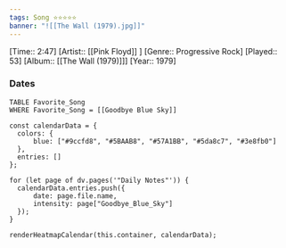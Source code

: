 ```yaml
---
tags: Song ⭐⭐⭐⭐⭐ 
banner: "![[The Wall (1979).jpg]]"
---
```

[Time:: 2:47]
[Artist:: [[Pink Floyd]] ]
[Genre:: Progressive Rock]
[Played:: 53]
[Album:: [[The Wall (1979)]]]
[Year:: 1979]
### Dates
````dataview
TABLE Favorite_Song
WHERE Favorite_Song = [[Goodbye Blue Sky]]
````

  ```dataviewjs
const calendarData = { 
	colors: { 
		blue: ["#9ccfd8", "#5BAAB8", "#57A1BB", "#5da8c7", "#3e8fb0"] 
	}, 
	entries: [] 
}; 

for (let page of dv.pages('"Daily Notes"')) { 
	calendarData.entries.push({ 
		date: page.file.name, 
		intensity: page["Goodbye_Blue_Sky"]
	}); 
} 

renderHeatmapCalendar(this.container, calendarData);
```
